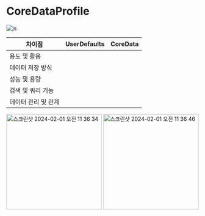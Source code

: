 # CoreDataProfile
![js](https://img.shields.io/badge/Swift-FA7343?style=for-the-badge&logo=swift&logoColor=white)

|차이점|UserDefaults|**CoreData**|
|------|---|---|
|용도 및 활용|||
|데이터 저장 방식|||
|성능 및 용량|||
|검색 및 쿼리 기능|||
|데이터 관리 및 관계|||


<img width="250" alt="스크린샷 2024-02-01 오전 11 36 34" src="https://github.com/JosephSeong/CoreDataProfile/assets/48307813/009ef953-35cb-4944-b6a3-c18ba4584c0e">

<img width="250" alt="스크린샷 2024-02-01 오전 11 36 46" src="https://github.com/JosephSeong/CoreDataProfile/assets/48307813/3c10c8cd-02e8-4706-8a90-4fc917c2da25">
